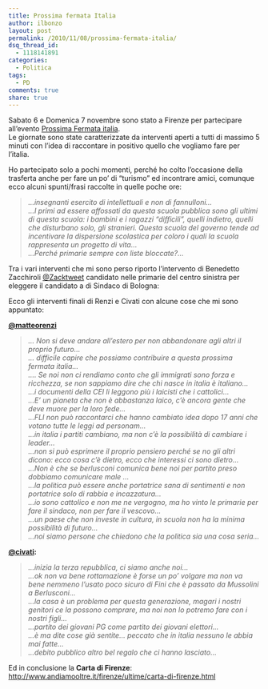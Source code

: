 ```yaml
---
title: Prossima fermata Italia
author: ilbonzo
layout: post
permalink: /2010/11/08/prossima-fermata-italia/
dsq_thread_id:
  - 1118141891
categories:
  - Politica
tags:
  - PD
comments: true
share: true
---
```

Sabato 6 e Domenica 7 novembre sono stato a Firenze per partecipare all&#8217;evento [Prossima Fermata italia][1].  
Le giornate sono state caratterizzate da interventi aperti a tutti di massimo 5 minuti con l&#8217;idea di raccontare in positivo quello che vogliamo fare per l&#8217;italia.



Ho partecipato solo a pochi momenti, perché ho colto l&#8217;occasione della trasferta anche per fare un po&#8217; di &#8220;turismo&#8221; ed incontrare amici, comunque ecco alcuni spunti/frasi raccolte in quelle poche ore:

> *&#8230;insegnanti esercito di intellettuali e non di fannulloni&#8230;  
> &#8230;I primi ad essere affossati da questa scuola pubblica sono gli ultimi di questa scuola: i bambini e i ragazzi &#8220;difficili&#8221;, quelli indietro, quelli che disturbano solo, gli stranieri. Questa scuola del governo tende ad incentivare la dispersione scolastica per coloro i quali la scuola rappresenta un progetto di vita&#8230;  
> &#8230;Perché primarie sempre con liste bloccate?&#8230;*

Tra i vari interventi che mi sono perso riporto l&#8217;intervento di Benedetto Zacchiroli [@Zacktweet][2] candidato nelle primarie del centro sinistra per eleggere il candidato a di Sindaco di Bologna:  


Ecco gli interventi finali di Renzi e Civati con alcune cose che mi sono appuntato:

**[@matteorenzi][3]**

> *&#8230; Non si deve andare all&#8217;estero per non abbandonare agli altri il proprio futuro&#8230;  
> &#8230; difficile capire che possiamo contribuire a questa prossima fermata italia&#8230;  
> &#8230;. Se noi non ci rendiamo conto che gli immigrati sono forza e ricchezza, se non sappiamo dire che chi nasce in italia è italiano&#8230;  
> &#8230;i documenti della CEI li leggono più i laicisti che i cattolici&#8230;  
> &#8230;E&#8217; un pianeta che non è abbastanza laico, c&#8217;è ancora gente che deve muore per la loro fede&#8230;  
> &#8230;FLI non può raccontarci che hanno cambiato idea dopo 17 anni che votano tutte le leggi ad personam&#8230;  
> &#8230;in italia i partiti cambiano, ma non c&#8217;è la possibilità di cambiare i leader&#8230;  
> &#8230;non si può esprimere il proprio pensiero perché se no gli altri dicono: ecco cosa c&#8217;è dietro, ecco che interessi ci sono dietro&#8230;  
> &#8230;Non è che se berlusconi comunica bene noi per partito preso dobbiamo comunicare male &#8230;  
> &#8230;la politica può essere anche portatrice sana di sentimenti e non portatrice solo di rabbia e incazzatura&#8230;  
> &#8230;io sono cattolico e non me ne vergogno, ma ho vinto le primarie per fare il sindaco, non per fare il vescovo&#8230;  
> &#8230;un paese che non investe in cultura, in scuola non ha la minima possibilità di futuro&#8230;  
> &#8230;noi siamo persone che chiedono che la politica sia una cosa seria&#8230;*



**[@civati][4]:**

> *&#8230;inizia la terza repubblica, ci siamo anche noi&#8230;  
> &#8230;ok non va bene rottamazione è forse un po&#8217; volgare ma non va bene nemmeno l&#8217;usato poco sicuro di Fini che è passato da Mussolini a Berlusconi&#8230;  
> &#8230;la casa è un problema per questa generazione, magari i nostri genitori ce la possono comprare, ma noi non lo potremo fare con i nostri figli&#8230;  
> &#8230;partito dei giovani PG come partito dei giovani elettori&#8230;  
> &#8230;è ma dite cose già sentite&#8230; peccato che in italia nessuno le abbia mai fatte&#8230;  
> &#8230;debito pubblico altro bel regalo che ci hanno lasciato&#8230;*



Ed in conclusione la **Carta di Firenze**:  
<http://www.andiamooltre.it/firenze/ultime/carta-di-firenze.html>

<div class='kindleWidget kindleLight' >

</div>



 [1]: http://www.andiamooltre.it/firenze/
 [2]: http://twitter.com/Zaktweet
 [3]: http://twitter.com/matteorenzi
 [4]: http://twitter.com/civati
